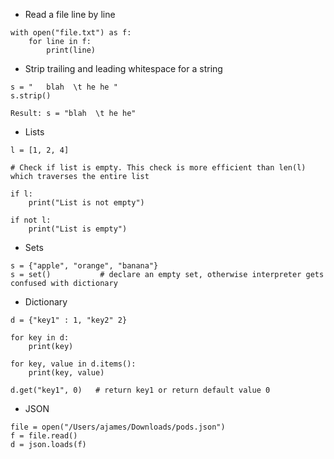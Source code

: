  * Read a file line by line

```
with open("file.txt") as f:
    for line in f:
        print(line)
```

* Strip trailing and leading whitespace for a string
```
s = "   blah  \t he he "
s.strip()

Result: s = "blah  \t he he"
```

 * Lists
```
l = [1, 2, 4]

# Check if list is empty. This check is more efficient than len(l) which traverses the entire list

if l:
    print("List is not empty")

if not l:
    print("List is empty")
```
 * Sets
```
s = {"apple", "orange", "banana"}
s = set()           # declare an empty set, otherwise interpreter gets confused with dictionary
```

 * Dictionary
```
d = {"key1" : 1, "key2" 2}

for key in d:
    print(key)

for key, value in d.items():
    print(key, value)

d.get("key1", 0)   # return key1 or return default value 0
```
 * JSON
```
file = open("/Users/ajames/Downloads/pods.json")           
f = file.read()
d = json.loads(f)
```

